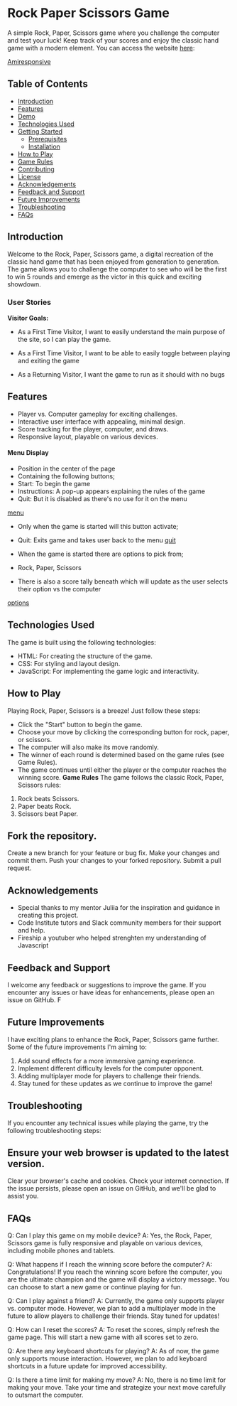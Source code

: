 # Rock Paper Scissors Game

A simple Rock, Paper, Scissors game where you  challenge the computer and test your luck! Keep track of your scores and enjoy the classic hand game with a modern element. You can access the website [here](https://kubecks.github.io/rock-paper-scissors/):

[Amiresponsive](assets/Images/Responsive.png)

## Table of Contents
- [Introduction](#introduction)
- [Features](#features)
- [Demo](#demo)
- [Technologies Used](#technologies-used)
- [Getting Started](#getting-started)
  - [Prerequisites](#prerequisites)
  - [Installation](#installation)
- [How to Play](#how-to-play)
- [Game Rules](#game-rules)
- [Contributing](#contributing)
- [License](#license)
- [Acknowledgements](#acknowledgements)
- [Feedback and Support](#feedback-and-support)
- [Future Improvements](#future-improvements)
- [Troubleshooting](#troubleshooting)
- [FAQs](#faqs)

## Introduction

Welcome to the Rock, Paper, Scissors game, a digital recreation of the classic hand game that has been enjoyed from generation to generation. The game allows you to challenge the computer to see who will be the first to win 5 rounds and emerge as the victor in this quick and exciting showdown.

### User Stories
**Visitor Goals:**
- As a First Time Visitor, I want to easily understand the main purpose of the site, so I can play the game.
- As a First Time Visitor, I want to be able to easily toggle between playing and exiting the game 

- As a Returning Visitor, I want the game to run as it should with no bugs

## Features

- Player vs. Computer gameplay for exciting challenges.
- Interactive user interface with appealing, minimal design.
- Score tracking for the player, computer, and draws.
- Responsive layout, playable on various devices.

#### Menu Display
- Position in the center of the page
- Containing the following buttons;
 - Start: To begin the game
 - Instructions: A pop-up appears explaining the rules of the game
 - Quit: But it is disabled as there's no use for it on the menu

 [menu](assets/Images/Menu.png)

- Only when the game is started will this button activate;
 - Quit: Exits game and takes user back to the menu
 [quit](assets/Images/img1.png)

- When the game is started there are options to pick from;
 - Rock, Paper, Scissors
- There is also a score tally beneath which will update as the user selects their option vs the computer

[options](assets/Images/img2.png)


## Technologies Used

The game is built using the following technologies:

- HTML: For creating the structure of the game.
- CSS: For styling and layout design.
- JavaScript: For implementing the game logic and interactivity.

## How to Play
Playing Rock, Paper, Scissors is a breeze! Just follow these steps:

- Click the "Start" button to begin the game.
- Choose your move by clicking the corresponding button for rock, paper, or scissors.
- The computer will also make its move randomly.
- The winner of each round is determined based on the game rules (see Game Rules).
- The game continues until either the player or the computer reaches the winning score.
**Game Rules**
The game follows the classic Rock, Paper, Scissors rules:

1. Rock beats Scissors.
2. Paper beats Rock.
3. Scissors beat Paper.

## Fork the repository.
Create a new branch for your feature or bug fix.
Make your changes and commit them.
Push your changes to your forked repository.
Submit a pull request.



## Acknowledgements
- Special thanks to my mentor Juliia for the inspiration and guidance in creating this project.
- Code Institute tutors and Slack community members for their support and help.
- Fireship a youtuber who helped strenghten my understanding of Javascript

## Feedback and Support
I welcome any feedback or suggestions to improve the game. If you encounter any issues or have ideas for enhancements, please open an issue on GitHub. F

## Future Improvements
I have exciting plans to enhance the Rock, Paper, Scissors game further. Some of the future improvements I'm aiming to:

1. Add sound effects for a more immersive gaming experience.
2. Implement different difficulty levels for the computer opponent.
3. Adding multiplayer mode for players to challenge their friends.
4. Stay tuned for these updates as we continue to improve the game!

## Troubleshooting
If you encounter any technical issues while playing the game, try the following troubleshooting steps:

## Ensure your web browser is updated to the latest version.
Clear your browser's cache and cookies.
Check your internet connection.
If the issue persists, please open an issue on GitHub, and we'll be glad to assist you.

## FAQs
Q: Can I play this game on my mobile device?
A: Yes, the Rock, Paper, Scissors game is fully responsive and playable on various devices, including mobile phones and tablets.

Q: What happens if I reach the winning score before the computer?
A: Congratulations! If you reach the winning score before the computer, you are the ultimate champion and the game will display a victory message. You can choose to start a new game or continue playing for fun.

Q: Can I play against a friend?
A: Currently, the game only supports player vs. computer mode. However, we plan to add a multiplayer mode in the future to allow players to challenge their friends. Stay tuned for updates!

Q: How can I reset the scores?
A: To reset the scores, simply refresh the game page. This will start a new game with all scores set to zero.

Q: Are there any keyboard shortcuts for playing?
A: As of now, the game only supports mouse interaction. However, we plan to add keyboard shortcuts in a future update for improved accessibility.

Q: Is there a time limit for making my move?
A: No, there is no time limit for making your move. Take your time and strategize your next move carefully to outsmart the computer.
